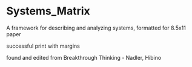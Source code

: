 # Systems_Matrix
A framework for describing and analyzing systems, formatted for 8.5x11 paper

successful print with margins

found and edited from Breakthrough Thinking - Nadler, Hibino

